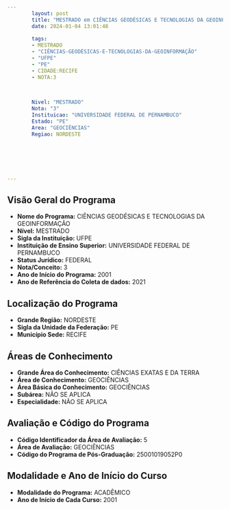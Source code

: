 ```yaml
---
        layout: post
        title: "MESTRADO em CIÊNCIAS GEODÉSICAS E TECNOLOGIAS DA GEOINFORMAÇÃO na UFPE  "
        date: 2024-01-04 13:01:48
     
        tags:
        - MESTRADO
        - "CIÊNCIAS-GEODÉSICAS-E-TECNOLOGIAS-DA-GEOINFORMAÇÃO"
        - "UFPE"
        - "PE"
        - CIDADE:RECIFE
        - NOTA:3
        
       

        Nivel: "MESTRADO"
        Nota: "3"
        Instituicao: "UNIVERSIDADE FEDERAL DE PERNAMBUCO"
        Estado: "PE"
        Area: "GEOCIÊNCIAS"
        Regiao: NORDESTE
        
        
        
        
        
        
---
```

## Visão Geral do Programa
- **Nome do Programa:** CIÊNCIAS GEODÉSICAS E TECNOLOGIAS DA GEOINFORMAÇÃO
- **Nível:** MESTRADO
- **Sigla da Instituição:** UFPE
- **Instituição de Ensino Superior:** UNIVERSIDADE FEDERAL DE PERNAMBUCO
- **Status Jurídico:** FEDERAL
- **Nota/Conceito:** 3
- **Ano de Início do Programa:** 2001
- **Ano de Referência do Coleta de dados:** 2021

## Localização do Programa
- **Grande Região:** NORDESTE
- **Sigla da Unidade da Federação:** PE
- **Município Sede:** RECIFE

## Áreas de Conhecimento
- **Grande Área do Conhecimento:** CIÊNCIAS EXATAS E DA TERRA
- **Área de Conhecimento:** GEOCIÊNCIAS
- **Área Básica do Conhecimento:** GEOCIÊNCIAS
- **Subárea:** NÃO SE APLICA
- **Especialidade:** NÃO SE APLICA

## Avaliação e Código do Programa
- **Código Identificador da Área de Avaliação:** 5
- **Área de Avaliação:** GEOCIÊNCIAS
- **Código do Programa de Pós-Graduação:** 25001019052P0


## Modalidade e Ano de Início do Curso
- **Modalidade do Programa:** ACADÊMICO
- **Ano de Início de Cada Curso:** 2001

